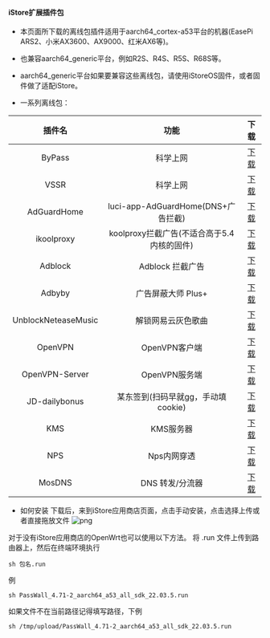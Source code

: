 #### iStore扩展插件包

* 本页面所下载的离线包插件适用于aarch64_cortex-a53平台的机器(EasePi ARS2、小米AX3600、AX9000、红米AX6等)。

* 也兼容aarch64_generic平台，例如R2S、R4S、R5S、R68S等。

* aarch64_generic平台如果要兼容这些离线包，请使用iStoreOS固件，或者固件做了适配iStore。

* 一系列离线包：

|插件名|功能|下载|
| :----: | :----: | :----: |
| ByPass | 科学上网 | [下载](https://raw.githubusercontent.com/bcseputetto/Are-u-ok/main/apps/all/ByPass_a53.run) |
| VSSR | 科学上网 | [下载](https://raw.githubusercontent.com/bcseputetto/Are-u-ok/main/apps/all/VSSR_a53.run) |
| AdGuardHome | luci-app-AdGuardHome(DNS+广告拦截) | [下载](https://raw.githubusercontent.com/bcseputetto/Are-u-ok/main/apps/all/AdGuardHome_a53.run) |
| ikoolproxy | koolproxy拦截广告(不适合高于5.4内核的固件) | [下载](https://raw.githubusercontent.com/bcseputetto/Are-u-ok/main/apps/all/ikoolproxy_a53.run) |
| Adblock | Adblock 拦截广告 | [下载](https://raw.githubusercontent.com/bcseputetto/Are-u-ok/main/apps/all/adblock.run) |
| Adbyby | 广告屏蔽大师 Plus+ | [下载](https://raw.githubusercontent.com/bcseputetto/Are-u-ok/main/apps/all/adbyby_a53.run) |
| UnblockNeteaseMusic | 解锁网易云灰色歌曲 | [下载](https://raw.githubusercontent.com/bcseputetto/Are-u-ok/main/apps/all/UnblockNeteaseMusic_a53.run) |
| OpenVPN | OpenVPN客户端 | [下载](https://raw.githubusercontent.com/bcseputetto/Are-u-ok/main/apps/all/OpenVPN_20211018.run) |
| OpenVPN-Server | OpenVPN服务端 | [下载](https://raw.githubusercontent.com/bcseputetto/Are-u-ok/main/apps/all/OpenVPN-Server_a53.run) |
| JD-dailybonus | 某东签到(扫码早就gg，手动填cookie) | [下载](https://raw.githubusercontent.com/bcseputetto/Are-u-ok/main/apps/all/JD-dailybonus_20211105.run) |
| KMS | KMS服务器 | [下载](https://raw.githubusercontent.com/bcseputetto/Are-u-ok/main/apps/all/KMS_a53.run) |
| NPS | Nps内网穿透 | [下载](https://raw.githubusercontent.com/bcseputetto/Are-u-ok/main/apps/all/NPS_a53.run) |
| MosDNS | DNS 转发/分流器 | [下载](https://raw.githubusercontent.com/bcseputetto/Are-u-ok/main/apps/all/MosDNS-New_a53.run) |

* 如何安装
下载后，来到iStore应用商店页面，点击手动安装，点击选择上传或者直接拖放文件
![png](https://cdn.jsdelivr.net/gh/bcseputetto/Are-u-ok@master/apps/install.png)

对于没有iStore应用商店的OpenWrt也可以使用以下方法。
将 .run 文件上传到路由器上，然后在终端环境执行
```console
sh 包名.run
```
例
```console
sh PassWall_4.71-2_aarch64_a53_all_sdk_22.03.5.run
```
如果文件不在当前路径记得填写路径，下例
```console
sh /tmp/upload/PassWall_4.71-2_aarch64_a53_all_sdk_22.03.5.run
